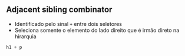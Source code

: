 ## Adjacent sibling combinator

* Identificado pelo sinal ` + ` entre dois seletores
* Seleciona somente o elemento do lado direito que é irmão direto na hirarquia

```css
h1 + p
```
